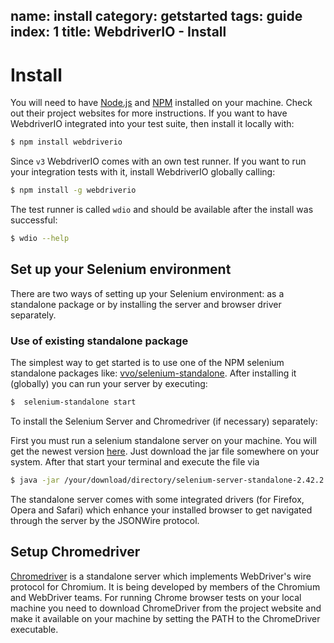 name: install
category: getstarted
tags: guide
index: 1
title: WebdriverIO - Install
---

# Install

You will need to have [Node.js](http://nodejs.org/) and [NPM](https://www.npmjs.org/) installed on your machine.
Check out their project websites for more instructions. If you want to have WebdriverIO integrated into your test
suite, then install it locally with:

```sh
$ npm install webdriverio
```

Since `v3` WebdriverIO comes with an own test runner. If you want to run your integration tests with it, install
WebdriverIO globally calling:

```sh
$ npm install -g webdriverio
```

The test runner is called `wdio` and should be available after the install was successful:

```sh
$ wdio --help
```

## Set up your Selenium environment

There are two ways of setting up your Selenium environment: as a standalone package or by installing the
server and browser driver separately.

### Use of existing standalone package

The simplest way to get started is to use one of the NPM selenium standalone
packages like: [vvo/selenium-standalone](https://github.com/vvo/selenium-standalone). After installing
it (globally) you can run your server by executing:

```sh
$  selenium-standalone start
```

To install the Selenium Server and Chromedriver (if necessary) separately:

First you must run a selenium standalone server on your machine. You will get the newest
version [here](http://docs.seleniumhq.org/download/). Just download the jar file somewhere on your system.
After that start your terminal and execute the file via

```sh
$ java -jar /your/download/directory/selenium-server-standalone-2.42.2.jar
```

The standalone server comes with some integrated drivers (for Firefox, Opera and Safari) which enhance your
installed browser to get navigated through the server by the JSONWire protocol.

## Setup Chromedriver

[Chromedriver](https://sites.google.com/a/chromium.org/chromedriver/home) is a standalone server which
implements WebDriver's wire protocol for Chromium. It is being developed by members of the Chromium and
WebDriver teams. For running Chrome browser tests on your local machine you need to download ChromeDriver
from the project website and make it available on your machine by setting the PATH to the ChromeDriver
executable.
